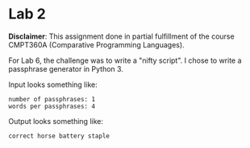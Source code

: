 # Lab 2

**Disclaimer**: This assignment done in partial fulfillment of the course CMPT360A (Comparative Programming Languages).

For Lab 6, the challenge was to write a "nifty script". I chose to write a passphrase generator in Python 3.

Input looks something like:
```
number of passphrases: 1
words per passphrases: 4
```

Output looks something like:
```
correct horse battery staple
```
